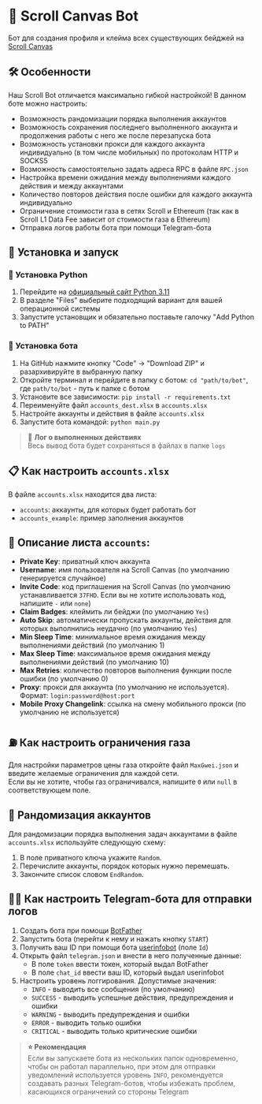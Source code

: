 # 🤖 Scroll Canvas Bot
Бот для создания профиля и клейма всех существующих бейджей на [Scroll Canvas](https://scroll.io/canvas)

## 🛠 Особенности
Наш Scroll Bot отличается максимально гибкой настройкой! В данном боте можно настроить:
- Возможность рандомизации порядка выполнения аккаунтов
- Возможность сохранения последнего выполненного аккаунта и продолжения работы с него же после перезапуска бота
- Возможность установки прокси для каждого аккаунта индивидуально (в том числе мобильных) по протоколам HTTP и SOCKS5
- Возможность самостоятельно задать адреса RPC в файле `RPC.json`
- Настройка времени ожидания между выполнениями каждого действия и между аккаунтами
- Количество повторов действия после ошибки для каждого аккаунта индивидуально
- Ограничение стоимости газа в сетях Scroll и Ethereum (так как в Scroll L1 Data Fee зависит от стоимости газа в Ethereum)
- Отправка логов работы бота при помощи Telegram-бота

## 🚀 Установка и запуск
### 🐍 Установка Python
1. Перейдите на [официальный сайт Python 3.11](https://www.python.org/downloads/release/python-3119/)
2. В разделе "Files" выберите подходящий вариант для вашей операционной системы
3. Запустите установщик и обязательно поставьте галочку "Add Python to PATH"

### 🤖 Установка бота
1. На GitHub нажмите кнопку "Code" -> "Download ZIP" и разархивируйте в выбранную папку
2. Откройте терминал и перейдите в папку с ботом: `cd "path/to/bot"`, где `path/to/bot` - путь к папке с ботом
3. Установите все зависимости: `pip install -r requirements.txt`
4. Переименуйте файл `accounts_dest.xlsx` в `accounts.xlsx`
5. Настройте аккаунты и действия в файле `accounts.xlsx`
6. Запустите бота командой: `python main.py`

> 📃 **Лог о выполненных действиях**<br>
> Весь вывод бота будет сохраняться в файлах в папке `logs`

## 📋 Как настроить `accounts.xlsx`
В файле `accounts.xlsx` находится два листа:
- `accounts`: аккаунты, для которых будет работать бот
- `accounts_example`: пример заполнения аккаунтов

## 📖 Описание листа `accounts`:
- **Private Key**: приватный ключ аккаунта
- **Username**: имя пользователя на Scroll Canvas (по умолчанию генерируется случайное)
- **Invite Code**: код приглашения на Scroll Canvas (по умолчанию устанавливается `37FHD`. Если вы не хотите использовать код, напишите `-` или `none`)
- **Claim Badges**: клеймить ли бейджи (по умолчанию `Yes`)
- **Auto Skip**: автоматически пропускать аккаунты, действия для которых выполнились неудачно (по умолчанию `Yes`)
- **Min Sleep Time**: минимальное время ожидания между выполнениями действий (по умолчанию 1)
- **Max Sleep Time**: максимальное время ожидания между выполнениями действий (по умолчанию 10)
- **Max Retries**: количество повторов выполнения функции после ошибки (по умолчанию 0)
- **Proxy**: прокси для аккаунта (по умолчанию не используется). Формат: `login:password@host:port`
- **Mobile Proxy Changelink**: ссылка на смену мобильного прокси (по умолчанию не используется)

## ⛽️ Как настроить ограничения газа
Для настройки параметров цены газа откройте файл `MaxGwei.json` и введите желаемые ограничения для каждой сети.<br>
Если вы не хотите, чтобы газ ограничивался, напишите `0` или `null` в соответствующем поле.

## 🎲 Рандомизация аккаунтов
Для рандомизации порядка выполнения задач аккаунтами в файле `accounts.xlsx` используйте следующую схему:
1. В поле приватного ключа укажите `Random`.
2. Перечислите аккаунты, порядок которых нужно перемешать.
3. Закончите список словом `EndRandom`.

## 📃🤖 Как настроить Telegram-бота для отправки логов
1. Создать бота при помощи [BotFather](https://t.me/BotFather)
2. Запустить бота (перейти к нему и нажать кнопку `START`)
3. Получить ваш ID при помощи бота [userinfobot](https://t.me/userinfobot) (поле `Id`)
4. Открыть файл `telegram.json` и внести в него полученные данные:
   - В поле `token` ввести токен, который выдал BotFather
   - В поле `chat_id` ввести ваш ID, который выдал userinfobot
5. Настроить уровень логгирования. Допустимые значения:
   - `INFO` - выводить все сообщения (по умолчанию)
   - `SUCCESS` - выводить успешные действия, предупреждения и ошибки
   - `WARNING` - выводить предупреждения и ошибки
   - `ERROR` - выводить только ошибки
   - `CRITICAL` - выводить только критические ошибки

> **⭐️ Рекомендация**<br>
> Если вы запускаете бота из нескольких папок одновременно, чтобы он работал параллельно, 
> при этом для отправки уведомлений используется уровень `INFO`, рекомендуется создавать разных 
> Telegram-ботов, чтобы избежать проблем, касающихся ограничений со стороны Telegram
